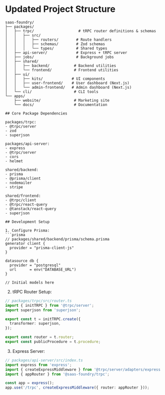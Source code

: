 # Updated Project Structure

```
saas-foundry/
├── packages/
│   ├── trpc/                    # tRPC router definitions & schemas
│   │   ├── src/
│   │   │   ├── routers/        # Route handlers
│   │   │   ├── schemas/        # Zod schemas
│   │   │   └── types/          # Shared types
│   ├── api-server/             # Express + tRPC server
│   ├── jobs/                   # Background jobs
│   ├── shared/
│   │   ├── backend/           # Backend utilities
│   │   └── frontend/          # Frontend utilities
│   ├── ui/
│   │   ├── kits/             # UI components
│   │   ├── user-frontend/    # User dashboard (Next.js)
│   │   └── admin-frontend/   # Admin dashboard (Next.js)
│   └── cli/                   # CLI tools
└── apps/
    ├── website/               # Marketing site
    └── docs/                  # Documentation

## Core Package Dependencies

packages/trpc:
- @trpc/server
- zod
- superjson

packages/api-server:
- express
- @trpc/server
- cors
- helmet

shared/backend:
- prisma
- @prisma/client
- nodemailer
- stripe

shared/frontend:
- @trpc/client
- @trpc/react-query
- @tanstack/react-query
- superjson

## Development Setup

1. Configure Prisma:
```prisma
// packages/shared/backend/prisma/schema.prisma
generator client {
  provider = "prisma-client-js"
}

datasource db {
  provider = "postgresql"
  url      = env("DATABASE_URL")
}

// Initial models here
```

2. tRPC Router Setup:
```typescript
// packages/trpc/src/router.ts
import { initTRPC } from '@trpc/server';
import superjson from 'superjson';

export const t = initTRPC.create({
  transformer: superjson,
});

export const router = t.router;
export const publicProcedure = t.procedure;
```

3. Express Server:
```typescript
// packages/api-server/src/index.ts
import express from 'express';
import { createExpressMiddleware } from '@trpc/server/adapters/express';
import { appRouter } from '@saas-foundry/trpc';

const app = express();
app.use('/trpc', createExpressMiddleware({ router: appRouter }));
```